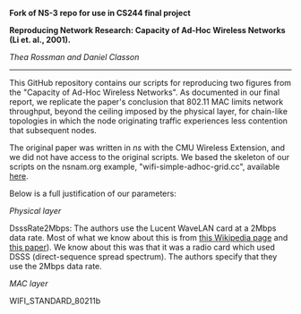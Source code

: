 **Fork of NS-3 repo for use in CS244 final project**

**Reproducing Network Research: Capacity of Ad-Hoc Wireless Networks (Li et. al., 2001).**

*Thea Rossman and Daniel Classon*

-----

This GitHub repository contains our scripts for reproducing two figures from the "Capacity of Ad-Hoc Wireless Networks". As documented in our final report, we replicate the paper's conclusion that 802.11 MAC limits network throughput, beyond the ceiling imposed by the physical layer, for chain-like topologies in which the node originating traffic experiences less contention that subsequent nodes. 

The original paper was written in *ns* with the CMU Wireless Extension, and we did not have access to the original scripts. We based the skeleton of our scripts on the nsnam.org example, "wifi-simple-adhoc-grid.cc", available [here](https://www.nsnam.org/doxygen/wifi-simple-adhoc-grid_8cc.html). 

Below is a full justification of our parameters: 

*Physical layer* 

DsssRate2Mbps: The authors use the Lucent WaveLAN card at a 2Mbps data rate. Most of what we know about this is from [this Wikipedia page](https://en.wikipedia.org/wiki/WaveLAN) and [this paper](https://onlinelibrary.wiley.com/doi/abs/10.1002/bltj.2069?casa_token=dQehGJYeEmQAAAAA:oL2nbRUqNdcBhDEuDyadPjxrJKOxXzTZEh2pSWsb-0wbrloRg4gcwBis_zKHXiyhRJ3GCnUkRVBIGy4)). We know about this was that it was a radio card which used DSSS (direct-sequence spread spectrum). The authors specify that they use the 2Mbps data rate. 

*MAC layer* 

WIFI_STANDARD_80211b
